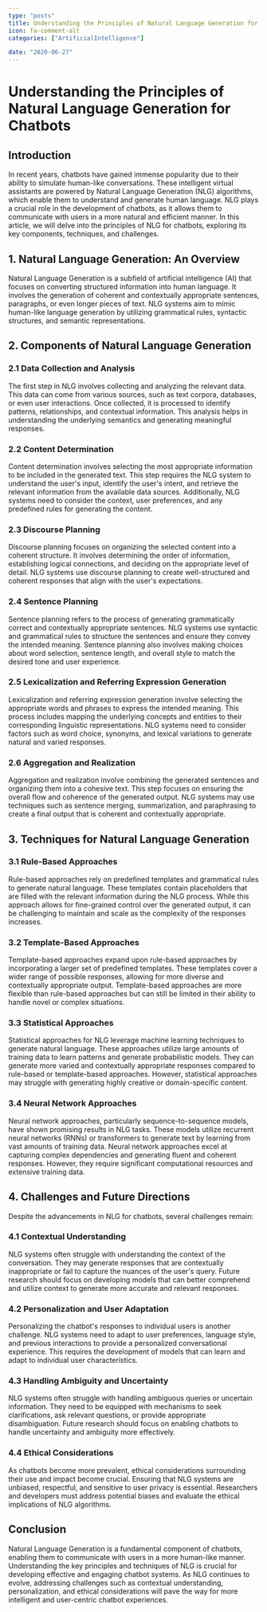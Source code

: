 ```yaml
---
type: "posts"
title: Understanding the Principles of Natural Language Generation for Chatbots
icon: fa-comment-alt
categories: ["ArtificialIntelligence"]

date: "2020-06-27"
---
```




# Understanding the Principles of Natural Language Generation for Chatbots

## Introduction

In recent years, chatbots have gained immense popularity due to their ability to simulate human-like conversations. These intelligent virtual assistants are powered by Natural Language Generation (NLG) algorithms, which enable them to understand and generate human language. NLG plays a crucial role in the development of chatbots, as it allows them to communicate with users in a more natural and efficient manner. In this article, we will delve into the principles of NLG for chatbots, exploring its key components, techniques, and challenges.

## 1. Natural Language Generation: An Overview

Natural Language Generation is a subfield of artificial intelligence (AI) that focuses on converting structured information into human language. It involves the generation of coherent and contextually appropriate sentences, paragraphs, or even longer pieces of text. NLG systems aim to mimic human-like language generation by utilizing grammatical rules, syntactic structures, and semantic representations.

## 2. Components of Natural Language Generation

### 2.1 Data Collection and Analysis

The first step in NLG involves collecting and analyzing the relevant data. This data can come from various sources, such as text corpora, databases, or even user interactions. Once collected, it is processed to identify patterns, relationships, and contextual information. This analysis helps in understanding the underlying semantics and generating meaningful responses.

### 2.2 Content Determination

Content determination involves selecting the most appropriate information to be included in the generated text. This step requires the NLG system to understand the user's input, identify the user's intent, and retrieve the relevant information from the available data sources. Additionally, NLG systems need to consider the context, user preferences, and any predefined rules for generating the content.

### 2.3 Discourse Planning

Discourse planning focuses on organizing the selected content into a coherent structure. It involves determining the order of information, establishing logical connections, and deciding on the appropriate level of detail. NLG systems use discourse planning to create well-structured and coherent responses that align with the user's expectations.

### 2.4 Sentence Planning

Sentence planning refers to the process of generating grammatically correct and contextually appropriate sentences. NLG systems use syntactic and grammatical rules to structure the sentences and ensure they convey the intended meaning. Sentence planning also involves making choices about word selection, sentence length, and overall style to match the desired tone and user experience.

### 2.5 Lexicalization and Referring Expression Generation

Lexicalization and referring expression generation involve selecting the appropriate words and phrases to express the intended meaning. This process includes mapping the underlying concepts and entities to their corresponding linguistic representations. NLG systems need to consider factors such as word choice, synonyms, and lexical variations to generate natural and varied responses.

### 2.6 Aggregation and Realization

Aggregation and realization involve combining the generated sentences and organizing them into a cohesive text. This step focuses on ensuring the overall flow and coherence of the generated output. NLG systems may use techniques such as sentence merging, summarization, and paraphrasing to create a final output that is coherent and contextually appropriate.

## 3. Techniques for Natural Language Generation

### 3.1 Rule-Based Approaches

Rule-based approaches rely on predefined templates and grammatical rules to generate natural language. These templates contain placeholders that are filled with the relevant information during the NLG process. While this approach allows for fine-grained control over the generated output, it can be challenging to maintain and scale as the complexity of the responses increases.

### 3.2 Template-Based Approaches

Template-based approaches expand upon rule-based approaches by incorporating a larger set of predefined templates. These templates cover a wider range of possible responses, allowing for more diverse and contextually appropriate output. Template-based approaches are more flexible than rule-based approaches but can still be limited in their ability to handle novel or complex situations.

### 3.3 Statistical Approaches

Statistical approaches for NLG leverage machine learning techniques to generate natural language. These approaches utilize large amounts of training data to learn patterns and generate probabilistic models. They can generate more varied and contextually appropriate responses compared to rule-based or template-based approaches. However, statistical approaches may struggle with generating highly creative or domain-specific content.

### 3.4 Neural Network Approaches

Neural network approaches, particularly sequence-to-sequence models, have shown promising results in NLG tasks. These models utilize recurrent neural networks (RNNs) or transformers to generate text by learning from vast amounts of training data. Neural network approaches excel at capturing complex dependencies and generating fluent and coherent responses. However, they require significant computational resources and extensive training data.

## 4. Challenges and Future Directions

Despite the advancements in NLG for chatbots, several challenges remain:

### 4.1 Contextual Understanding

NLG systems often struggle with understanding the context of the conversation. They may generate responses that are contextually inappropriate or fail to capture the nuances of the user's query. Future research should focus on developing models that can better comprehend and utilize context to generate more accurate and relevant responses.

### 4.2 Personalization and User Adaptation

Personalizing the chatbot's responses to individual users is another challenge. NLG systems need to adapt to user preferences, language style, and previous interactions to provide a personalized conversational experience. This requires the development of models that can learn and adapt to individual user characteristics.

### 4.3 Handling Ambiguity and Uncertainty

NLG systems often struggle with handling ambiguous queries or uncertain information. They need to be equipped with mechanisms to seek clarifications, ask relevant questions, or provide appropriate disambiguation. Future research should focus on enabling chatbots to handle uncertainty and ambiguity more effectively.

### 4.4 Ethical Considerations

As chatbots become more prevalent, ethical considerations surrounding their use and impact become crucial. Ensuring that NLG systems are unbiased, respectful, and sensitive to user privacy is essential. Researchers and developers must address potential biases and evaluate the ethical implications of NLG algorithms.

## Conclusion

Natural Language Generation is a fundamental component of chatbots, enabling them to communicate with users in a more human-like manner. Understanding the key principles and techniques of NLG is crucial for developing effective and engaging chatbot systems. As NLG continues to evolve, addressing challenges such as contextual understanding, personalization, and ethical considerations will pave the way for more intelligent and user-centric chatbot experiences.